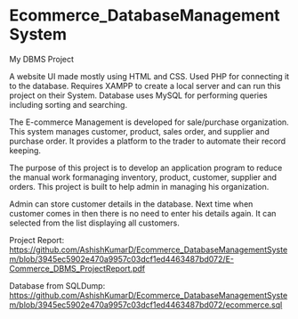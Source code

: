 # Ecommerce_DatabaseManagementSystem

My DBMS Project

A website UI made mostly using HTML and CSS. Used PHP for connecting it to the database. Requires XAMPP to create a local server and can run this project on their System. Database uses MySQL for performing queries including sorting and searching. 

The E-commerce Management is developed for sale/purchase organization. This system manages customer, product, sales order, and supplier and purchase order. It provides a platform to the trader to automate their record keeping.

The purpose of this project is to develop an application program to reduce the manual work formanaging inventory, product, customer, supplier and orders. This project is built to help admin in managing his organization.

Admin can store customer details in the database. Next time when customer comes in then there is no need to enter his details again. It can selected from the list displaying all customers.

Project Report: https://github.com/AshishKumarD/Ecommerce_DatabaseManagementSystem/blob/3945ec5902e470a9957c03dcf1ed4463487bd072/E-Commerce_DBMS_ProjectReport.pdf

Database from SQLDump: https://github.com/AshishKumarD/Ecommerce_DatabaseManagementSystem/blob/3945ec5902e470a9957c03dcf1ed4463487bd072/ecommerce.sql
